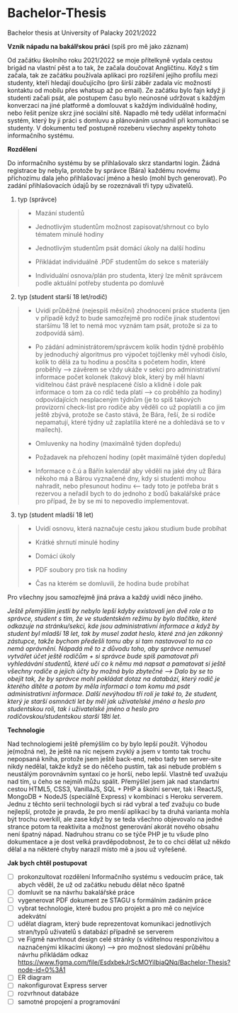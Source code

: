 # Bachelor-Thesis
Bachelor thesis at University of Palacky 2021/2022

**Vznik nápadu na bakálřskou práci** (spíš pro mě jako záznam)

Od začátku školního roku 2021/2022 se moje přítelkyně vydala cestou brigád na vlastní pěst a to tak, že začala doučovat Angličtinu. Když s tím začala, tak ze začátku používala aplikaci pro rozšíření jejího profilu mezi studenty, kteří hledají doučujícího (pro širší záběr zadala víc možností kontaktu od mobilu přes whatsup až po email). Ze začátku bylo fajn když ji studenti začali psát, ale postupem času bylo neúnosné udržovat s každým konverzaci na jiné platformě a domlouvat s každým individuálně hodiny, nebo řešit peníze skrz jiné sociální sítě. Napadlo mě tedy udělat informační systém, který by ji práci s domluvu a plánováním usnadnil při komunikaci se studenty. V dokumentu teď postupně rozeberu všechny aspekty tohoto informačního systému.

**Rozdělení**

Do informačního systému by se přihlašovalo skrz standartní login. Žádná registrace by nebyla, protože by správce (Bára) každému novému příchozímu dala jeho přihlašovací jméno a heslo (mohl bych generovat). Po zadání přihlašovacích údajů by se rozeznávali tři typy uživatelů. 

1. typ (správce)

> * Mazání studentů
> 
> * Jednotlivým studentům možnost zapisovat/shrnout co bylo tématem minulé hodiny
> 
> * Jednotlivým studentům psát domácí úkoly na další hodinu
> 
> * Přikládat individuálně .PDF studentům do sekce s materiály
>
> * Individuální osnova/plán pro studenta, který lze měnit správcem podle aktuální potřeby studenta po domluvě

2. typ (student starší 18 let/rodič)

> * Uvidí průběžné (nejespíš měsíční) zhodnocení práce studenta (jen v případě když to bude samozřejmě pro rodiče jinak studentovi staršímu 18 let to nemá moc vyznám tam psát, protože si za to zodpovídá sám).
> 
> * Po zádání administrátorem/správcem kolik hodin týdně proběhlo by jednoduchý algoritmus pro výpočet tojčlenky měl vyhodi číslo, kolik to dělá za tu hodinu a posčíta s početem hodin, které proběhly --> závěrem se vždy ukáže v sekci pro administrativní informace počet kolonek (takový blok, který by měl hlavní viditelnou část právě nesplacené číslo a klidně i dole pak informace o tom za co rdič teda platí --> co proběhlo za hodiny) odpovídajících nesplaceným týdnům (je to spíš takových provizorní check-list pro rodiče aby věděli co už poplatili a co jim ještě zbývá, protože se často stává, že Bára, řeší, že si rodiče nepamatují, které týdny už zaplatilia které ne a dohledává se to v mailech).
> 
> * Omluvenky na hodiny (maximálně týden dopředu)
> 
> * Požadavek na přehození hodiny (opět maximálně týden dopředu)
> 
> * Informace o č.ú a Bářín kalendář aby věděli na jaké dny už Bára někoho má a Bárou vyznačené dny, kdy si studenti mohou nahradit, nebo přesunout hodinu <-- tady toto je potřeba brát s rezervou a neřadil bych to do jednoho z bodů bakalářské práce pro případ, že by se mi to nepovedlo implementovat.

3. typ (student mladší 18 let)

> * Uvidí osnovu, která naznačuje cestu jakou studium bude probíhat
>
> * Krátké shrnutí minulé hodiny
> 
> * Domácí úkoly
> 
> * PDF soubory pro tisk na hodiny
>
> * Čas na kterém se domluvili, že hodina bude probíhat 

Pro všechny jsou samozřejmě jiná práva a každý uvidí něco jiného.

*Ještě přemýšlím jestli by nebylo lepší kdyby existovali jen dvě role a to správce, student s tím, že ve studentském režimu by bylo tlačítko, které odkazuje na stránku/sekci, kde jsou administrativní informace a když by student byl mladší 18 let, tak by musel zadat heslo, které zná jen zákonný zástupce, takže bychom předešli tomu aby si tam nastavoval to na co nemá oprávnění. Nápadá mě to z důvodu toho, aby správce nemusel vytvářet účet ještě rodičům + si správce bude spíš pamatovat při vyhledávání studentů, které učí co k němu má napsat a pamatovat si ještě všechny rodiče a jejich účty by možná bylo zbytečné --> Dalo by se to obejit tak, že by správce mohl pokládat dotaz na databází, který rodič je kterého dítěte a potom by měla informaci o tom komu má psát administrativní informace. Další nevýhodou tří rolí je také to, že student, který je starší osmnácti let by měl jak uživatelské jméno a heslo pro studentskou roli, tak i uživatelské jméno a heslo pro rodičovskou/studentskou starší 18ti let.*

**Technologie**

Nad technologiemi ještě přemýšlím co by bylo lepší použít. Výhodou je(možná ne), že ještě na nic nejsem zvyklý a jsem v tomto tak trochu nepopsaná kniha, protože jsem ještě back-end, nebo tady ten server-site nikdy nedělal, takže když se do něčeho pustím, tak asi nebude problém s neustálým porovnávním syntaxí co je horší, nebo lepší. Vlastně teď uvažuju nad tím, u čeho se nejmíň můžu spálit. Přemýšlel jsem jak nad standartní cestou HTML5, CSS3, VanillaJS, SQL + PHP a školní server, tak i ReactJS, MongoDB + NodeJS (speciálně Express) v kombinaci s Heroku serverem. Jednu z těchto serií technologií bych si rád vybral a teď zvažuju co bude nejlepší, protože je pravda, že pro menší aplikaci by ta druhá varianta mohla být trochu overkill, ale zase když by se teda všechno objevovalo na jedné strance potom ta reaktivita a možnost generování akorát nového obsahu není špatný nápad. Nadruhou stranu co se týče PHP je tu všude plno dokumentace a je dost velká pravděpodobnost, že to co chci dělat už někdo dělal a na některé chyby narazil místo mě a jsou už vyřešené. 


**Jak bych chtěl postupovat**

- [ ] prokonzultovat rozdělení Informačního systému s vedoucím práce, tak abych věděl, že už od začátku nebudu dělat něco špatně
- [ ] domluvit se na návrhu bakalářské práce
- [ ] vygenerovat PDF dokument ze STAGU s formálním zadáním práce
- [ ] vybrat technologie, které budou pro projekt a pro mě co nejvíce adekvátní
- [ ] udělat diagram, který bude reprezentovat komunikaci jednotlivých stran/typů uživatelů s databází případně se serverem
- [ ] ve Figmě navrhnout design celé stránky (s viditelnou responzivitou a naznačenými klikacími úkony) --> pro možnost sledování průběhu návrhu přikládám odkaz https://www.figma.com/file/EsdxbekJrScMOYiIbjaQNq/Bachelor-Thesis?node-id=0%3A1
- [ ] ER diagram
- [ ] nakonfigurovat Express server
- [ ] rozvrhnout databáze
- [ ] samotné propojení a programování
